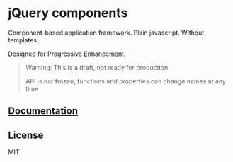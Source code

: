 # jQuery components

Component-based application framework. Plain javascript. Without templates.

Designed for Progressive Enhancement.

> Warning: This is a draft, not ready for production
>
> API is not frozen, functions and properties can change names at any time

## [Documentation](http://olamedia.github.io/jquery-components/)


## License
MIT
